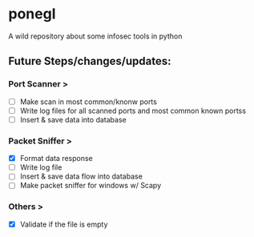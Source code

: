 # ponegl
A wild repository about some infosec tools in python

## Future Steps/changes/updates:
### Port Scanner >
- [ ] Make scan in most common/knonw ports
- [ ] Write log files for all scanned ports and most common known portss
- [ ] Insert & save data into database

### Packet Sniffer >
- [x] Format data response
- [ ] Write log file
- [ ] Insert & save data flow into database
- [ ] Make packet sniffer for windows w/ Scapy

### Others >
- [x] Validate if the file is empty
